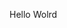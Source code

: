 Hello Wolrd























































































































































































































































































































































































































































































































































































































































































































































































































































































































































































































































































































































































































































































































































































































































































































































































































































































































































































































































































































































































































































































































































































































































































































































































































































































































































































































































































































































































































































































































































































































































































































































































































































































































































































































































































































































































































































































































































































































































































































































































































































































































































































































































































































































































































































































































































































































































































































































































































































































































































































































































































































































































































































































































































































































































































































































































































































































































































































